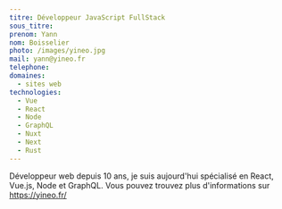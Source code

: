 ```yaml
---
titre: Développeur JavaScript FullStack
sous_titre:
prenom: Yann
nom: Boisselier
photo: /images/yineo.jpg
mail: yann@yineo.fr
telephone:
domaines:
  - sites web
technologies:
  - Vue
  - React
  - Node
  - GraphQL
  - Nuxt
  - Next
  - Rust
---
```


Développeur web depuis 10 ans, je suis aujourd'hui spécialisé en React, Vue.js, Node et GraphQL.
Vous pouvez trouvez plus d'informations sur https://yineo.fr/

